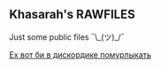 ## Khasarah's RAWFILES
Just some public files ¯\\\_(ツ)\_/¯ 

[Ех вот би в дискордике помурлыкать](https://github.com/khasarah/rawfiles/blob/main/GotBackCord.md)